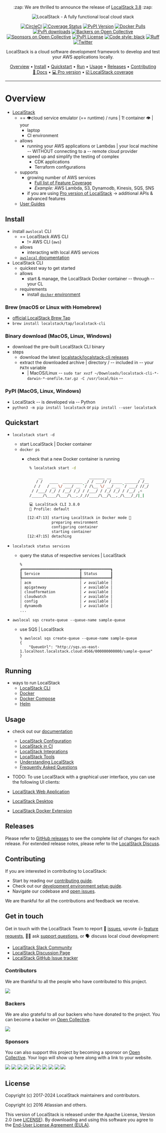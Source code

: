 <p align="center">
:zap: We are thrilled to announce the release of <a href="https://blog.localstack.cloud/localstack-release-v-3-8-0/">LocalStack 3.8</a> :zap:
</p>

<p align="center">
  <img src="https://raw.githubusercontent.com/localstack/localstack/master/docs/localstack-readme-banner.svg" alt="LocalStack - A fully functional local cloud stack">
</p>

<p align="center">
  <a href="https://circleci.com/gh/localstack/localstack"><img alt="CircleCI" src="https://img.shields.io/circleci/build/gh/localstack/localstack/master?logo=circleci"></a>
  <a href="https://coveralls.io/github/localstack/localstack?branch=master"><img alt="Coverage Status" src="https://coveralls.io/repos/github/localstack/localstack/badge.svg?branch=master"></a>
  <a href="https://pypi.org/project/localstack/"><img alt="PyPI Version" src="https://img.shields.io/pypi/v/localstack?color=blue"></a>
  <a href="https://hub.docker.com/r/localstack/localstack"><img alt="Docker Pulls" src="https://img.shields.io/docker/pulls/localstack/localstack"></a>
  <a href="https://pypi.org/project/localstack"><img alt="PyPi downloads" src="https://static.pepy.tech/badge/localstack"></a>
  <a href="#backers"><img alt="Backers on Open Collective" src="https://opencollective.com/localstack/backers/badge.svg"></a>
  <a href="#sponsors"><img alt="Sponsors on Open Collective" src="https://opencollective.com/localstack/sponsors/badge.svg"></a>
  <a href="https://img.shields.io/pypi/l/localstack.svg"><img alt="PyPI License" src="https://img.shields.io/pypi/l/localstack.svg"></a>
  <a href="https://github.com/psf/black"><img alt="Code style: black" src="https://img.shields.io/badge/code%20style-black-000000.svg"></a>
  <a href="https://github.com/astral-sh/ruff"><img alt="Ruff" src="https://img.shields.io/endpoint?url=https://raw.githubusercontent.com/astral-sh/ruff/main/assets/badge/v2.json"></a>
  <a href="https://twitter.com/localstack"><img alt="Twitter" src="https://img.shields.io/twitter/url/http/shields.io.svg?style=social"></a>
</p>

<p align="center">
  LocalStack is a cloud software development framework to develop and test your AWS applications locally.
</p>

<p align="center">
  <a href="#overview">Overview</a> •
  <a href="#install">Install</a> •
  <a href="#quickstart">Quickstart</a> •
  <a href="#running">Run</a> •
  <a href="#usage">Usage</a> •
  <a href="#releases">Releases</a> •
  <a href="#contributing">Contributing</a>
  <br/>
  <a href="https://docs.localstack.cloud" target="_blank">📖 Docs</a> •
  <a href="https://app.localstack.cloud" target="_blank">💻 Pro version</a> •
  <a href="https://docs.localstack.cloud/references/coverage/" target="_blank">☑️ LocalStack coverage</a>
</p>

---

# Overview

* [LocalStack](https://localstack.cloud)
  * == 👁️cloud service emulator (== runtime) / runs | 1! container 👁️ | your
    * laptop
    * CI environment
  * allows
    * running your AWS applications or Lambdas | your local machine -- WITHOUT connecting to a -- remote cloud provider
    * speed up and simplify the testing of complex
      * CDK applications
      * Terraform configurations
  * supports
    * growing number of AWS services 
      * [Full list of Feature Coverage](https://docs.localstack.cloud/user-guide/aws/feature-coverage/) 
      * _Example:_ AWS Lambda, S3, Dynamodb, Kinesis, SQS, SNS
    * if you are using [Pro version of LocalStack](https://localstack.cloud/pricing) -> additional APIs & advanced features
  * [User Guides](https://docs.localstack.cloud/user-guide/)

## Install

* install `awslocal` CLI 
  * == LocalStack AWS CLI
    * != AWS CLI (`aws`)
  * allows
    * interacting with local AWS services
  * [`awslocal` documentation](https://docs.localstack.cloud/user-guide/integrations/aws-cli/#localstack-aws-cli-awslocal)
* LocalStack CLI
  * quickest way to get started
  * allows
    * start & manage, the LocalStack Docker container -- through -- your CL
  * requirements
    * install [`docker` environment](https://docs.docker.com/get-docker/)

### Brew (macOS or Linux with Homebrew)

* [official LocalStack Brew Tap](https://github.com/localstack/homebrew-tap)
* `brew install localstack/tap/localstack-cli`

### Binary download (MacOS, Linux, Windows)

* download the pre-built LocalStack CLI binary
* steps
  * download the latest [localstack/localstack-cli releases](https://github.com/localstack/localstack-cli/releases/latest)
  * extract the downloaded archive | directory / -- included in -- your `PATH` variable
    * | MacOS/Linux -- `sudo tar xvzf ~/Downloads/localstack-cli-*-darwin-*-onefile.tar.gz -C /usr/local/bin` --

### PyPI (MacOS, Linux, Windows)

* LocalStack -- is developed via -- Python
* `python3 -m pip install localstack` or `pip install --user localstack`

## Quickstart

* `localstack start -d`
  * start LocalStack | Docker container
  * `docker ps`
    * check that a new Docker container is running

      ```bash
       % localstack start -d
    
           __                     _______ __             __
          / /   ____  _________ _/ / ___// /_____ ______/ /__
         / /   / __ \/ ___/ __ `/ /\__ \/ __/ __ `/ ___/ //_/
        / /___/ /_/ / /__/ /_/ / /___/ / /_/ /_/ / /__/ ,<
       /_____/\____/\___/\__,_/_//____/\__/\__,_/\___/_/|_|
    
       💻 LocalStack CLI 3.8.0
       👤 Profile: default
    
      [12:47:13] starting LocalStack in Docker mode 🐳                       localstack.py:494
                 preparing environment                                       bootstrap.py:1240
                 configuring container                                       bootstrap.py:1248
                 starting container                                          bootstrap.py:1258
      [12:47:15] detaching                                                   bootstrap.py:1262
      ```

* `localstack status services`
  * query the status of respective services | LocalStack

    ```bash
    % 
    ┏━━━━━━━━━━━━━━━━━━━━━━━━━━┳━━━━━━━━━━━━━┓
    ┃ Service                  ┃ Status      ┃
    ┡━━━━━━━━━━━━━━━━━━━━━━━━━━╇━━━━━━━━━━━━━┩
    │ acm                      │ ✔ available │
    │ apigateway               │ ✔ available │
    │ cloudformation           │ ✔ available │
    │ cloudwatch               │ ✔ available │
    │ config                   │ ✔ available │
    │ dynamodb                 │ ✔ available │
    ...
    ```

* `awslocal sqs create-queue --queue-name sample-queue`
  * use SQS | LocalStack

    ```shell
    % awslocal sqs create-queue --queue-name sample-queue
    {
        "QueueUrl": "http://sqs.us-east-1.localhost.localstack.cloud:4566/000000000000/sample-queue"
    }
    ```

## Running

* ways to run LocalStack
  * [LocalStack CLI](https://docs.localstack.cloud/getting-started/installation/#localstack-cli)
  * [Docker](https://docs.localstack.cloud/getting-started/installation/#docker)
  * [Docker Compose](https://docs.localstack.cloud/getting-started/installation/#docker-compose)
  * [Helm](https://docs.localstack.cloud/getting-started/installation/#helm)

## Usage

* check out our [documentation](https://docs.localstack.cloud)
  * [LocalStack Configuration](https://docs.localstack.cloud/references/configuration/)
  * [LocalStack in CI](https://docs.localstack.cloud/user-guide/ci/)
  * [LocalStack Integrations](https://docs.localstack.cloud/user-guide/integrations/)
  * [LocalStack Tools](https://docs.localstack.cloud/user-guide/tools/)
  * [Understanding LocalStack](https://docs.localstack.cloud/references/)
  * [Frequently Asked Questions](https://docs.localstack.cloud/getting-started/faq/)

* TODO:
To use LocalStack with a graphical user interface, you can use the following UI clients:

* [LocalStack Web Application](https://app.localstack.cloud)
* [LocalStack Desktop](https://docs.localstack.cloud/user-guide/tools/localstack-desktop/)
* [LocalStack Docker Extension](https://docs.localstack.cloud/user-guide/tools/localstack-docker-extension/)

## Releases

Please refer to [GitHub releases](https://github.com/localstack/localstack/releases) to see the complete list of changes for each release. For extended release notes, please refer to the [LocalStack Discuss](https://discuss.localstack.cloud/c/announcement/5).

## Contributing

If you are interested in contributing to LocalStack:

- Start by reading our [contributing guide](docs/CONTRIBUTING.md).
- Check out our [development environment setup guide](docs/development-environment-setup/README.md).
- Navigate our codebase and [open issues](https://github.com/localstack/localstack/issues).

We are thankful for all the contributions and feedback we receive.

## Get in touch

Get in touch with the LocalStack Team to
report 🐞 [issues](https://github.com/localstack/localstack/issues/new/choose),
upvote 👍 [feature requests](https://github.com/localstack/localstack/issues?q=is%3Aissue+is%3Aopen+sort%3Areactions-%2B1-desc+),
🙋🏽 ask [support questions](https://docs.localstack.cloud/getting-started/help-and-support/),
or 🗣️ discuss local cloud development:

- [LocalStack Slack Community](https://localstack.cloud/contact/)
- [LocalStack Discussion Page](https://discuss.localstack.cloud/)
- [LocalStack GitHub Issue tracker](https://github.com/localstack/localstack/issues)

### Contributors

We are thankful to all the people who have contributed to this project.

<a href="https://github.com/localstack/localstack/graphs/contributors"><img src="https://opencollective.com/localstack/contributors.svg?width=890" /></a>

### Backers

We are also grateful to all our backers who have donated to the project. You can become a backer on [Open Collective](https://opencollective.com/localstack#backer).

<a href="https://opencollective.com/localstack#backers" target="_blank"><img src="https://opencollective.com/localstack/backers.svg?width=890"></a>

### Sponsors

You can also support this project by becoming a sponsor on [Open Collective](https://opencollective.com/localstack#sponsor). Your logo will show up here along with a link to your website.

<a href="https://opencollective.com/localstack/sponsor/0/website" target="_blank"><img src="https://opencollective.com/localstack/sponsor/0/avatar.svg"></a>
<a href="https://opencollective.com/localstack/sponsor/1/website" target="_blank"><img src="https://opencollective.com/localstack/sponsor/1/avatar.svg"></a>
<a href="https://opencollective.com/localstack/sponsor/2/website" target="_blank"><img src="https://opencollective.com/localstack/sponsor/2/avatar.svg"></a>
<a href="https://opencollective.com/localstack/sponsor/3/website" target="_blank"><img src="https://opencollective.com/localstack/sponsor/3/avatar.svg"></a>
<a href="https://opencollective.com/localstack/sponsor/4/website" target="_blank"><img src="https://opencollective.com/localstack/sponsor/4/avatar.svg"></a>
<a href="https://opencollective.com/localstack/sponsor/5/website" target="_blank"><img src="https://opencollective.com/localstack/sponsor/5/avatar.svg"></a>
<a href="https://opencollective.com/localstack/sponsor/6/website" target="_blank"><img src="https://opencollective.com/localstack/sponsor/6/avatar.svg"></a>
<a href="https://opencollective.com/localstack/sponsor/7/website" target="_blank"><img src="https://opencollective.com/localstack/sponsor/7/avatar.svg"></a>
<a href="https://opencollective.com/localstack/sponsor/8/website" target="_blank"><img src="https://opencollective.com/localstack/sponsor/8/avatar.svg"></a>
<a href="https://opencollective.com/localstack/sponsor/9/website" target="_blank"><img src="https://opencollective.com/localstack/sponsor/9/avatar.svg"></a>

## License

Copyright (c) 2017-2024 LocalStack maintainers and contributors.

Copyright (c) 2016 Atlassian and others.

This version of LocalStack is released under the Apache License, Version 2.0 (see [LICENSE](LICENSE.txt)). By downloading and using this software you agree to the [End-User License Agreement (EULA)](docs/end_user_license_agreement).
